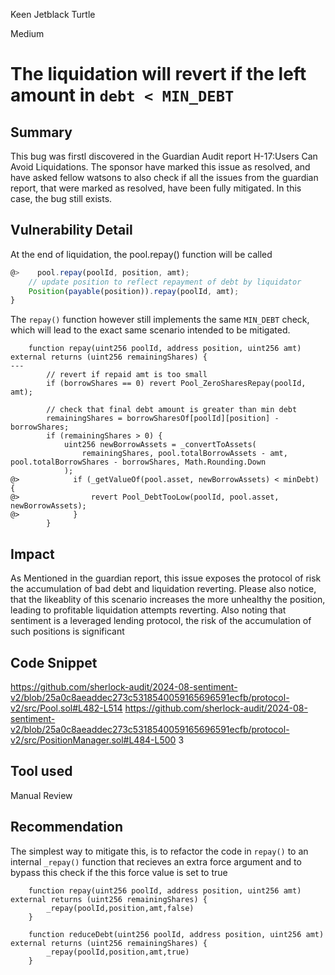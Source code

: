 Keen Jetblack Turtle

Medium

# The liquidation will revert if the left amount in `debt < MIN_DEBT`

## Summary
This bug was firstl discovered in the Guardian Audit report H-17:Users Can Avoid Liquidations. The sponsor have marked this issue as resolved, and have asked fellow watsons to also check if all the issues from the guardian report, that were marked as resolved, have been fully mitigated. In this case, the bug still exists.

## Vulnerability Detail
At the end of liquidation, the pool.repay() function will be called
```js
@>    pool.repay(poolId, position, amt);
    // update position to reflect repayment of debt by liquidator
    Position(payable(position)).repay(poolId, amt);
}
```
The `repay()` function however still implements the same `MIN_DEBT` check, which will lead to the exact same scenario intended to be mitigated. 

```solidity
    function repay(uint256 poolId, address position, uint256 amt) external returns (uint256 remainingShares) {
---
        // revert if repaid amt is too small
        if (borrowShares == 0) revert Pool_ZeroSharesRepay(poolId, amt);

        // check that final debt amount is greater than min debt
        remainingShares = borrowSharesOf[poolId][position] - borrowShares;
        if (remainingShares > 0) {
            uint256 newBorrowAssets = _convertToAssets(
                remainingShares, pool.totalBorrowAssets - amt, pool.totalBorrowShares - borrowShares, Math.Rounding.Down
            );
@>            if (_getValueOf(pool.asset, newBorrowAssets) < minDebt) {
@>                revert Pool_DebtTooLow(poolId, pool.asset, newBorrowAssets);
@>            }
        }
```

## Impact
As Mentioned in the guardian report, this issue exposes the protocol of risk the accumulation of bad debt and liquidation reverting.
Please also notice, that the likeablity of this scenario increases the more unhealthy the position, leading to profitable liquidation attempts reverting. Also noting that sentiment is a leveraged lending protocol, the risk of the accumulation of such positions is significant
## Code Snippet
https://github.com/sherlock-audit/2024-08-sentiment-v2/blob/25a0c8aeaddec273c5318540059165696591ecfb/protocol-v2/src/Pool.sol#L482-L514
https://github.com/sherlock-audit/2024-08-sentiment-v2/blob/25a0c8aeaddec273c5318540059165696591ecfb/protocol-v2/src/PositionManager.sol#L484-L500
3

## Tool used

Manual Review

## Recommendation
The simplest way to mitigate this, is to refactor the code in `repay()` to an internal `_repay()` function that recieves an extra force argument and to bypass this check if the this force value is set to true
```solidity
    function repay(uint256 poolId, address position, uint256 amt) external returns (uint256 remainingShares) {
        _repay(poolId,position,amt,false)
    }
```
```solidity
    function reduceDebt(uint256 poolId, address position, uint256 amt) external returns (uint256 remainingShares) {
        _repay(poolId,position,amt,true)
    }
```
